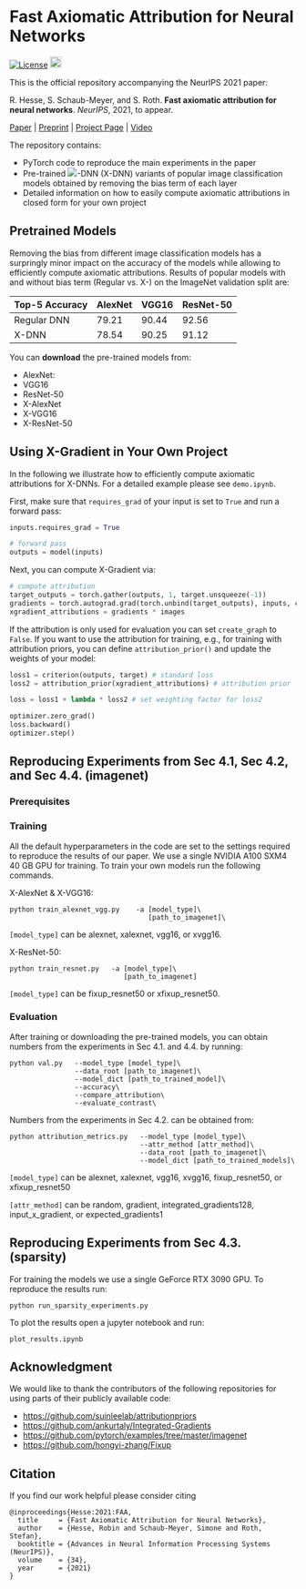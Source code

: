 # Fast Axiomatic Attribution for Neural Networks
[![License](https://img.shields.io/badge/License-Apache%202.0-blue.svg)](https://opensource.org/licenses/Apache-2.0)
<img alt="PyTorch" height="20" src="https://img.shields.io/badge/PyTorch-%23EE4C2C.svg?&style=for-the-badge&logo=PyTorch&logoColor=white" />

This is the official repository accompanying the NeurIPS 2021 paper:

R. Hesse, S. Schaub-Meyer, and S. Roth. **Fast axiomatic attribution for neural networks**. _NeurIPS_, 2021, to appear.

[Paper](https://visinf.github.io/fast-axiomatic-attribution/) | [Preprint](https://visinf.github.io/fast-axiomatic-attribution/) | [Project Page](https://visinf.github.io/fast-axiomatic-attribution/) | [Video](https://visinf.github.io/fast-axiomatic-attribution/)

The repository contains:
- PyTorch code to reproduce the main experiments in the paper
- Pre-trained <img src="https://render.githubusercontent.com/render/math?math=\mathcal{X}">-DNN (X-DNN) variants of popular image classification models obtained by removing the bias term of each layer
- Detailed information on how to easily compute axiomatic attributions in closed form for your own project



## Pretrained Models

Removing the bias from different image classification models has a surpringly minor impact on the accuracy of the models while allowing to efficiently compute axiomatic attributions. Results of popular models with and without bias term (Regular vs. X-) on the ImageNet validation split are:

| Top-5 Accuracy| AlexNet | VGG16 | ResNet-50 |
|-------------|---------|-------|-----------|
| Regular DNN | 79.21   | 90.44 | 92.56     |
| X-DNN       | 78.54   | 90.25 | 91.12     |

You can **download** the pre-trained models from:

- AlexNet:
- VGG16
- ResNet-50
- X-AlexNet
- X-VGG16
- X-ResNet-50

## Using X-Gradient in Your Own Project

In the following we illustrate how to efficiently compute axiomatic attributions for X-DNNs. For a detailed example please see `demo.ipynb`. 

First, make sure that `requires_grad` of your input is set to `True` and run a forward pass:
```python
inputs.requires_grad = True

# forward pass
outputs = model(inputs)
```
Next, you can compute X-Gradient via:
```python
# compute attribution
target_outputs = torch.gather(outputs, 1, target.unsqueeze(-1))
gradients = torch.autograd.grad(torch.unbind(target_outputs), inputs, create_graph=True)[0] # set to false if attribution is only used for evaluation
xgradient_attributions = gradients * images
```
If the attribution is only used for evaluation you can set `create_graph` to `False`. If you want to use the attribution for training, e.g., for training with attribution priors, you can define `attribution_prior()` and update the weights of your model:
```python
loss1 = criterion(outputs, target) # standard loss
loss2 = attribution_prior(xgradient_attributions) # attribution prior    

loss = loss1 + lambda * loss2 # set weighting factor for loss2

optimizer.zero_grad()
loss.backward()
optimizer.step()
```


## Reproducing Experiments from Sec 4.1, Sec 4.2, and Sec 4.4. (imagenet)

### Prerequisites

### Training
All the default hyperparameters in the code are set to the settings required to reproduce the results of our paper. We use a single NVIDIA A100 SXM4 40 GB GPU for training. To train your own models run the following commands.

X-AlexNet & X-VGG16:
```
python train_alexnet_vgg.py    -a [model_type]\
                                  [path_to_imagenet]\
```
`[model_type]` can be alexnet, xalexnet, vgg16, or xvgg16.

X-ResNet-50:
```
python train_resnet.py   -a [model_type]\
                            [path_to_imagenet] 
```
`[model_type]` can be fixup_resnet50 or xfixup_resnet50.

### Evaluation
After training or downloading the pre-trained models, you can obtain numbers from the experiments in Sec 4.1. and 4.4. by running:
```
python val.py   --model_type [model_type]\
                --data_root [path_to_imagenet]\
                --model_dict [path_to_trained_model]\
                --accuracy\
                --compare_attribution\
                --evaluate_contrast\
```
Numbers from the experiments in Sec 4.2. can be obtained from:
```
python attribution_metrics.py   --model_type [model_type]\
                                --attr_method [attr_method]\
                                --data_root [path_to_imagenet]\ 
                                --model_dict [path_to_trained_models]\
```
`[model_type]` can be alexnet, xalexnet, vgg16, xvgg16, fixup_resnet50, or xfixup_resnet50

`[attr_method]` can be random, gradient, integrated_gradients128, input_x_gradient, or expected_gradients1

## Reproducing Experiments from Sec 4.3. (sparsity)

For training the models we use a single GeForce RTX 3090 GPU. To reproduce the results run:
```
python run_sparsity_experiments.py
```
To plot the results open a jupyter notebook and run:
```
plot_results.ipynb
```

## Acknowledgment

We would like to thank the contributors of the following repositories for using parts of their publicly available code:
- https://github.com/suinleelab/attributionpriors
- https://github.com/ankurtaly/Integrated-Gradients
- https://github.com/pytorch/examples/tree/master/imagenet
- https://github.com/hongyi-zhang/Fixup



## Citation
If you find our work helpful please consider citing
```
@inproceedings{Hesse:2021:FAA,
  title     = {Fast Axiomatic Attribution for Neural Networks},
  author    = {Hesse, Robin and Schaub-Meyer, Simone and Roth, Stefan},
  booktitle = {Advances in Neural Information Processing Systems (NeurIPS)},
  volume    = {34},
  year      = {2021}
}
```
